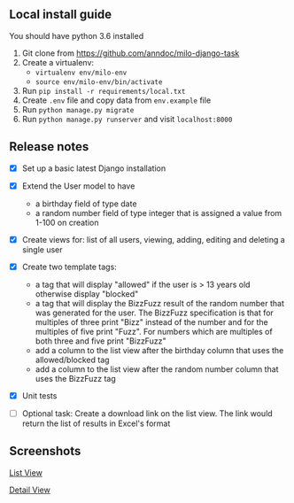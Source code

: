 ## Local install guide

You should have python 3.6 installed

1. Git clone from https://github.com/anndoc/milo-django-task
1. Create a virtualenv:
    - `virtualenv env/milo-env`
    - `source env/milo-env/bin/activate`
1. Run `pip install -r requirements/local.txt`
1. Create `.env` file and copy data from `env.example` file
1. Run `python manage.py migrate`
1. Run `python manage.py runserver` and visit `localhost:8000`


## Release notes

- [x] Set up a basic latest Django installation
- [x] Extend the User model to have
    - a birthday field of type date
    - a random number field of type integer that is assigned a value from 1-100 on creation

- [x] Create views for: list of all users, viewing, adding, editing and deleting a single user
- [x] Create two template tags:
    - a tag that will display "allowed" if the user is > 13 years old otherwise display "blocked"
    - a tag that will display the BizzFuzz result of the random number that was generated
    for the user. The BizzFuzz specification is that for multiples of three print "Bizz" instead of the number and for the multiples of five print "Fuzz". For numbers which are multiples of both three and five print "BizzFuzz"
    - add a column to the list view after the birthday column that uses the allowed/blocked
    tag
    - add a column to the list view after the random number column that uses the BizzFuzz tag
- [x] Unit tests
- [ ] Optional task: Create a download link on the list view. The link would return the list of results in Excel's format


## Screenshots

[List View](http://joxi.net/Grqb7pVcNpXMPm)

[Detail View](http://joxi.net/BA0LEoaiBgLjWA)
